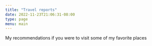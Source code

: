 ```yaml
---
title: "Travel reports"
date: 2022-11-23T21:06:31-08:00
type: page
menu: main
---
```


My recommendations if you were to visit some of my favorite places
